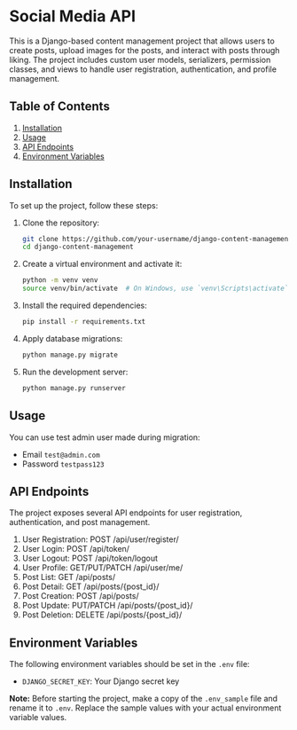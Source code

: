 # Social Media API

This is a Django-based content management project that allows users to create posts, upload images for the posts, and interact with posts through liking. The project includes custom user models, serializers, permission classes, and views to handle user registration, authentication, and profile management.

## Table of Contents
1. [Installation](#Installation)
2. [Usage](#usage)
3. [API Endpoints](#api-endpoints)
4. [Environment Variables](#environment-variables)

## Installation

To set up the project, follow these steps:

1. Clone the repository:

    ```bash
    git clone https://github.com/your-username/django-content-management.git
    cd django-content-management

2. Create a virtual environment and activate it:
    ```bash
    python -m venv venv
    source venv/bin/activate  # On Windows, use `venv\Scripts\activate`

3. Install the required dependencies:
    ```bash
    pip install -r requirements.txt

4. Apply database migrations:
    ```bash
    python manage.py migrate

5. Run the development server:
    ```bash
    python manage.py runserver

## Usage

You can use test admin user made during migration:

   - Email ```test@admin.com```
   - Password ```testpass123```

## API Endpoints
The project exposes several API endpoints for user registration, authentication, and post management.

1. User Registration: POST /api/user/register/
2. User Login: POST /api/token/
3. User Logout: POST /api/token/logout
4. User Profile: GET/PUT/PATCH /api/user/me/
5. Post List: GET /api/posts/
6. Post Detail: GET /api/posts/{post_id}/
7. Post Creation: POST /api/posts/
8. Post Update: PUT/PATCH /api/posts/{post_id}/
9. Post Deletion: DELETE /api/posts/{post_id}/

## Environment Variables

The following environment variables should be set in the `.env` file:

- `DJANGO_SECRET_KEY`: Your Django secret key

**Note:** Before starting the project, make a copy of the `.env_sample` file and rename it to `.env`. Replace the sample values with your actual environment variable values.